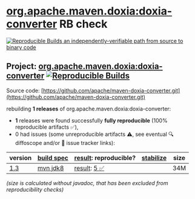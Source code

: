[org.apache.maven.doxia:doxia-converter](https://central.sonatype.com/artifact/org.apache.maven.doxia/doxia-converter/versions) RB check
=======

[![Reproducible Builds](https://reproducible-builds.org/images/logos/rb.svg) an independently-verifiable path from source to binary code](https://reproducible-builds.org/)

## Project: [org.apache.maven.doxia:doxia-converter](https://central.sonatype.com/artifact/org.apache.maven.doxia/doxia-converter/versions) [![Reproducible Builds](https://img.shields.io/endpoint?url=https://raw.githubusercontent.com/jvm-repo-rebuild/reproducible-central/master/content/org/apache/maven/doxia/doxia-converter/badge.json)](https://github.com/jvm-repo-rebuild/reproducible-central/blob/master/content/org/apache/maven/doxia/doxia-converter/README.md)

Source code: [https://github.com/apache/maven-doxia-converter.git](https://github.com/apache/maven-doxia-converter.git)

rebuilding **1 releases** of org.apache.maven.doxia:doxia-converter:
- **1** releases were found successfully **fully reproducible** (100% reproducible artifacts :white_check_mark:),
- 0 had issues (some unreproducible artifacts :warning:, see eventual :mag: diffoscope and/or :memo: issue tracker links):

| version | [build spec](/BUILDSPEC.md) | [result](https://reproducible-builds.org/docs/jvm/): reproducible? | [stabilize](https://github.com/google/oss-rebuild/blob/main/cmd/stabilize/README.md) | size |
| -- | --------- | ------ | ------ | -- |
| [1.3](https://central.sonatype.com/artifact/org.apache.maven.doxia/doxia-converter/1.3/pom) | [mvn jdk8](doxia-converter-1.3.buildspec) | [result](doxia-converter-1.3.buildinfo): [5 :white_check_mark: ](doxia-converter-1.3.buildcompare) | | 34M |

<i>(size is calculated without javadoc, that has been excluded from reproducibility checks)</i>
